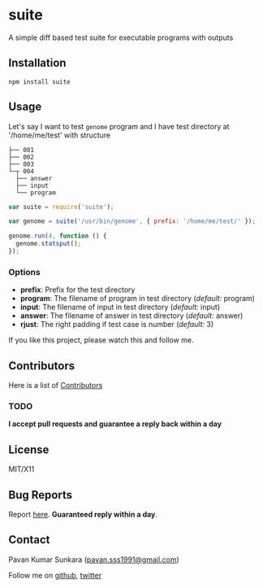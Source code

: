# suite

A simple diff based test suite for executable programs with outputs

## Installation
```
npm install suite
```

## Usage

Let's say I want to test `genome` program and I have test directory at '/home/me/test' with structure

```
├── 001
├── 002
├── 003
└─┬ 004
  ├── answer
  ├── input
  └── program
```

```js
var suite = require('suite');

var genome = suite('/usr/bin/genome', { prefix: '/home/me/test/' });

genome.run(4, function () {
  genome.statsput();
});
```

### Options

* __prefix__: Prefix for the test directory
* __program__: The filename of program in test directory (_default:_ program)
* __input__: The filename of input in test directory (_default:_ input)
* __answer__: The filename of answer in test directory (_default:_ answer)
* __rjust__: The right padding if test case is number (_default:_ 3)

If you like this project, please watch this and follow me.

## Contributors
Here is a list of [Contributors](http://github.com/pkumar/node-suite/contributors)

### TODO

__I accept pull requests and guarantee a reply back within a day__

## License
MIT/X11

## Bug Reports
Report [here](http://github.com/pkumar/node-suite/issues). __Guaranteed reply within a day__.

## Contact
Pavan Kumar Sunkara (pavan.sss1991@gmail.com)

Follow me on [github](https://github.com/users/follow?target=pkumar), [twitter](http://twitter.com/pksunkara)
